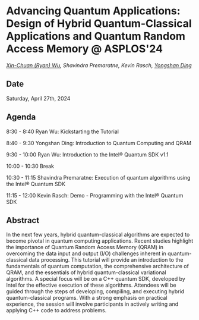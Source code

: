 # Advancing Quantum Applications: Design of Hybrid Quantum-Classical Applications and Quantum Random Access Memory @ ASPLOS'24

_[Xin-Chuan (Ryan) Wu](https://www.xinchuanwu.com/), Shavindra Premaratne, Kevin Rasch, [Yongshan Ding](https://www.yongshanding.com/)_

## Date
Saturday, April 27th, 2024

## Agenda
8:30 - 8:40   Ryan Wu: Kickstarting the Tutorial

8:40 - 9:30   Yongshan Ding: Introduction to Quantum Computing and QRAM

9:30 - 10:00  Ryan Wu: Introduction to the Intel® Quantum SDK v1.1

10:00 - 10:30 Break

10:30 - 11:15 Shavindra Premaratne: Execution of quantum algorithms using the Intel® Quantum SDK

11:15 - 12:00 Kevin Rasch: Demo - Programming with the Intel® Quantum SDK


## Abstract
In the next few years, hybrid quantum-classical algorithms are expected to become pivotal in quantum computing applications. Recent studies highlight the importance of Quantum Random Access Memory (QRAM) in overcoming the data input and output (I/O) challenges inherent in quantum-classical data processing. This tutorial will provide an introduction to the fundamentals of quantum computation, the comprehensive architecture of QRAM, and the essentials of hybrid quantum-classical variational algorithms. A special focus will be on a C++ quantum SDK, developed by Intel for the effective execution of these algorithms. Attendees will be guided through the steps of developing, compiling, and executing hybrid quantum-classical programs. With a strong emphasis on practical experience, the session will involve participants in actively writing and applying C++ code to address problems.
